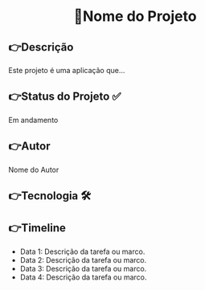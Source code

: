<h1 align="center">🏁Nome do Projeto</h1>

<h2>👉Descrição</h2>
<p>Este projeto é uma aplicação que...</p>

<h2>👉Status do Projeto ✅</h2>
<p class="status">Em andamento</p>

<h2>👉Autor</h2>
<p>Nome do Autor</p>

<h2>👉Tecnologia 🛠</h2>

<h2>👉Timeline</h2>
<ul class="timeline">
    <li>Data 1: Descrição da tarefa ou marco.</li>
    <li>Data 2: Descrição da tarefa ou marco.</li>
    <li>Data 3: Descrição da tarefa ou marco.</li>
    <li>Data 4: Descrição da tarefa ou marco.</li>
</ul>

